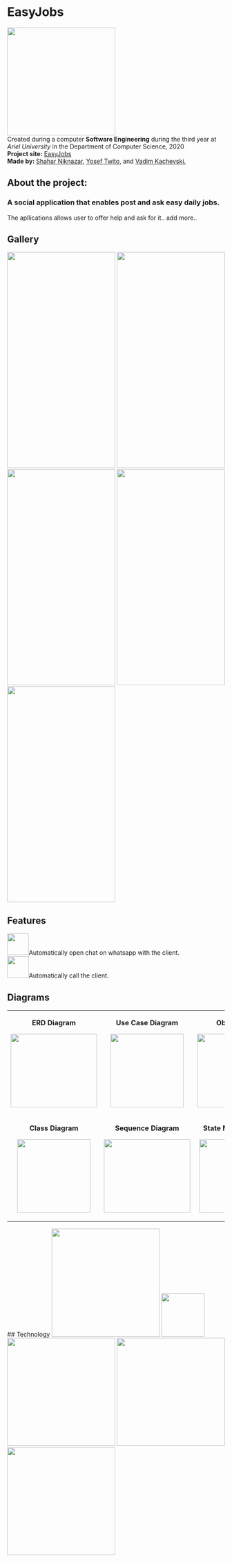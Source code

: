 # EasyJobs
<img src="https://github.com/YosefTwito/EasyJobs/blob/master/app/src/main/easyjobicon-playstore.png" width="250"> <br />
Created during a computer <strong>Software Engineering</strong> during the third year at <em>Ariel University</em> in the Department of Computer Science, 2020 <br /> 
<strong>Project site:</strong>&nbsp;<a href="https://github.com/YosefTwito/EasyJobs">EasyJobs</a><br /> <strong>Made by: </strong> <a href="https://github.com/ShaharNik">Shahar Niknazar</a>, <a href="https://github.com/YosefTwito">Yosef Twito</a>, and <a href="https://github.com/VadimKachevski">Vadim Kachevski.</a></p>
## About the project:
### A social application that enables post and ask easy daily jobs.
The apllications allows user to offer help and ask for it.. add more..
## Gallery
<img src="https://github.com/YosefTwito/EasyJobs/blob/master/app/src/main/Gallery/mainPage.png" width="250" height="500"> <img src="https://github.com/YosefTwito/EasyJobs/blob/master/app/src/main/Gallery/profilePage.png" width="250" height="500"> <img src="https://github.com/YosefTwito/EasyJobs/blob/master/app/src/main/Gallery/adminsPage.png" width="250" height="500"> <img src="https://github.com/YosefTwito/EasyJobs/blob/master/app/src/main/Gallery/jobsPage.png" width="250" height="500"> <img src="https://github.com/YosefTwito/EasyJobs/blob/master/app/src/main/Gallery/EasyJobsTrailer.gif" width="250" height="500">

## Features
<img src="https://github.com/YosefTwito/EasyJobs/blob/master/app/src/main/Gallery/whatsappCircle.png" width="50" height="50">Automatically open chat on whatsapp with the client.<br />
<img src="https://github.com/YosefTwito/EasyJobs/blob/master/app/src/main/Gallery/call-icon.png" width="50" height="50">Automatically call the client. <br />
## Diagrams
<table cellspacing="10">
<tbody>
<tr>
<td style="text-align: center;">
<p style="text-align: center;"><strong>ERD Diagram</strong></p>
<p><img src="https://github.com/YosefTwito/EasyJobs/blob/master/app/src/main/Gallery/Diagrams/ErdDiagram.png" width="200px" height="170px" /></p>
</td>
<td style="text-align: center;">
<p style="text-align: center;"><strong>Use Case Diagram</strong></p>
<p><img src="https://github.com/YosefTwito/EasyJobs/blob/master/app/src/main/Gallery/Diagrams/UseCaseDiagram.png" width="170px" height="170px" /></p>
</td>
<td style="text-align: center;">
<p style="text-align: center;"><strong>Object Diagram</strong></p>
<p><img src="https://github.com/YosefTwito/EasyJobs/blob/master/app/src/main/Gallery/Diagrams/ObjectDiagram.png" width="210px" height="170px" /></p>
</td>
<td style="text-align: center;">
<p style="text-align: center;"><strong>Activity Diagram</strong></p>
<p><img src="https://github.com/YosefTwito/EasyJobs/blob/master/app/src/main/Gallery/Diagrams/ActivityDiagram.png" width="170px" height="170px" /></p>
</td>
</tr>
<tr>
<td style="text-align: center;">
<p style="text-align: center;"><strong>Class Diagram</strong></p>
<p><a href="https://github.com/YosefTwito/EasyJobs/blob/master/app/src/main/Gallery/Diagrams/ClassDiagram.png"><img src="./images/RentMeClassDiagram.jpeg" width="170px" height="170px" /></a></p>
</td>
<td style="text-align: center;">
<p style="text-align: center;"><strong>Sequence Diagram</strong></p>
<p><img src="https://github.com/YosefTwito/EasyJobs/blob/master/app/src/main/Gallery/Diagrams/SequenceDiagram.png" width="200px" height="170px" /></p>
</td>
<td style="text-align: center;">
<p style="text-align: center;"><strong>State Machine Diagram</strong></p>
<p><img src="https://github.com/YosefTwito/EasyJobs/blob/master/app/src/main/Gallery/Diagrams/StateMachineDiagram.png" width="200px" height="170px" /></p>
</td>
</tr>
</tbody>
</table>
## Technology
<img src="https://github.com/YosefTwito/EasyJobs/blob/master/app/src/main/technologies/agile.png" width="250"> 
<img src="https://github.com/YosefTwito/EasyJobs/blob/master/app/src/main/technologies/java.png" width="100">
<img src="https://github.com/YosefTwito/EasyJobs/blob/master/app/src/main/technologies/android.png" width="250">
<img src="https://github.com/YosefTwito/EasyJobs/blob/master/app/src/main/technologies/git.png" width="250">
<img src="https://github.com/YosefTwito/EasyJobs/blob/master/app/src/main/technologies/firebase.png" width="250">

